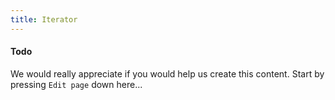 ```yaml
---
title: Iterator
---
```


#### Todo

We would really appreciate if you would help us create this content. Start by pressing `Edit page` down here...
